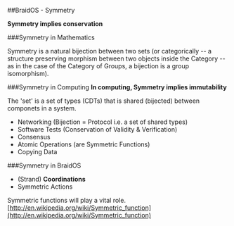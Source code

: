 ##BraidOS - Symmetry

**Symmetry implies conservation**

###Symmetry in Mathematics

Symmetry is a natural bijection between two sets (or categorically -- a structure preserving morphism between two objects inside the Category -- as in the case of the Category of Groups, a bijection is a group isomorphism).



###Symmetry in Computing
**In computing, Symmetry implies immutability**

The 'set' is a set of types (CDTs) that is shared (bijected) between componets in a system.

- Networking (Bijection = Protocol i.e. a set of shared types)
- Software Tests (Conservation of Validity & Verification)
- Consensus
- Atomic Operations (are Symmetric Functions)
- Copying Data




###Symmetry in BraidOS

- (Strand) **Coordinations**
- Symmetric Actions

Symmetric functions will play a vital role. [http://en.wikipedia.org/wiki/Symmetric_function](http://en.wikipedia.org/wiki/Symmetric_function)




